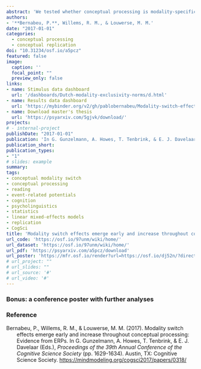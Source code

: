 ```yaml
---
abstract: 'We tested whether conceptual processing is modality-specific by tracking the time course of the Conceptual Modality Switch effect. Forty-six participants verified the relation between property words and concept words. The conceptual modality of consecutive trials was manipulated in order to produce an Auditory-to-visual switch condition, a Haptic-to-visual switch condition, and a Visual-to-visual, no-switch condition. Event-Related Potentials (ERPs) were time-locked to the onset of the first word (property) in the target trials so as to measure the effect online and to avoid a within-trial confound. A switch effect was found, characterized by more negative ERP amplitudes for modality switches than no-switches. It proved significant in four typical time windows from 160 to 750 milliseconds post word onset, with greater strength in the Slow group, in posterior brain regions, and in the N400 window. The earliest switch effect was located in the language brain region, whereas later it was more prominent in the visual region. In the N400 and Late Positive windows, the Quick group presented the effect especially in the language region, whereas the Slow had it rather in the visual region. These results suggest that contextual factors such as time resources modulate the engagement of linguistic and embodied systems in conceptual processing.'
authors:
- '**Bernabeu, P.**, Willems, R. M., & Louwerse, M. M.'
date: "2017-01-01"
categories:
  - conceptual processing
  - conceptual replication
doi: "10.31234/osf.io/a5pcz"
featured: false
image:
  caption: ''
  focal_point: ""
  preview_only: false
links:
- name: Stimulus data dashboard
  url: '/dashboards/Dutch-modality-exclusivity-norms/d.html'
- name: Results data dashboard
  url: 'https://mybinder.org/v2/gh/pablobernabeu/Modality-switch-effects-emerge-early-and-increase-throughout-conceptual-processing/master?urlpath=shiny/Shiny-app/'# 
- name: Download master's thesis
  url: 'https://psyarxiv.com/5gjvk/download/'
projects:
# - internal-project
publishDate: "2017-01-01"
publication: 'In G. Gunzelmann, A. Howes, T. Tenbrink, & E. J. Davelaar (Eds.), *Proceedings of the 39th Annual Conference of the Cognitive Science Society* (pp. 1629-1634). Austin, TX: Cognitive Science Society.'
publication_short: 
publication_types:
- "1"
# slides: example
summary:
tags:
- conceptual modality switch
- conceptual processing
- reading
- event-related potentials
- cognition
- psycholinguistics
- statistics
- linear mixed-effects models
- replication
- CogSci
title: 'Modality switch effects emerge early and increase throughout conceptual processing: evidence from ERPs'
url_code: 'https://osf.io/97unm/wiki/home/'
url_dataset: 'https://osf.io/97unm/wiki/home/'
url_pdf: 'https://psyarxiv.com/a5pcz/download'
url_poster: 'https://mfr.osf.io/render?url=https://osf.io/dj52n/?direct%26mode=render%26action=download%26mode=render'
# url_project: ""
# url_slides: ""
# url_source: '#'
# url_video: '#'
---
```



### Bonus: a conference poster with further analyses &nbsp;<a href='https://mfr.osf.io/render?url=https://osf.io/dj52n/?direct%26mode=render%26action=download%26mode=render'><i class="fas fa-external-link-alt"></i></a>

<style>.embed-responsive{position:relative;height:100%;}.embed-responsive iframe{position:absolute;height:100%;}</style><script>window.jQuery || document.write('<script src="//code.jquery.com/jquery-1.11.2.min.js">\x3C/script>') </script><link href="https://mfr.osf.io/static/css/mfr.css" media="all" rel="stylesheet"><div id="mfrIframe" class="mfr mfr-file"></div><script src="https://mfr.osf.io/static/js/mfr.js"></script> <script>var mfrRender = new mfr.Render("mfrIframe", "https://mfr.osf.io/render?url=https://osf.io/dj52n/?direct%26mode=render%26action=download%26mode=render");</script>

### Reference

<div style = "text-indent:-2em; margin-left:2em;">

Bernabeu, P., Willems, R. M., & Louwerse, M. M. (2017). Modality switch effects emerge early and increase throughout conceptual processing: Evidence from ERPs. In G. Gunzelmann, A. Howes, T. Tenbrink, & E. J. Davelaar (Eds.), *Proceedings of the 39th Annual Conference of the Cognitive Science Society* (pp. 1629-1634). Austin, TX: Cognitive Science Society. https://mindmodeling.org/cogsci2017/papers/0318/

</div>
